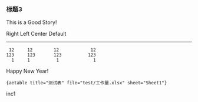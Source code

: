 
### 标题3

This is a Good Story!

  Right     Left     Center     Default
-------     ------ ----------   -------
     12     12        12            12
    123     123       123          123
      1     1          1             1


Happy New Year!

~~~~
{aetable title="测试表" file="test/工作量.xlsx" sheet="Sheet1"}
~~~~~~~~~~~~~~~~~~~~~~~~~~~~~~~~~~~~~~~~~~~~~~~~~~~~~~~~~~~~~~~~~~~

inc1